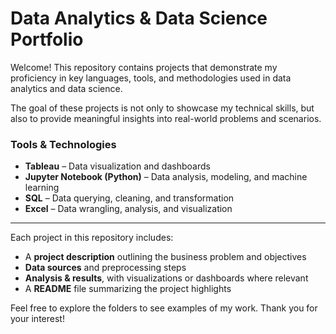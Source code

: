 # Data Analytics & Data Science Portfolio

Welcome! This repository contains projects that demonstrate my proficiency in key languages, tools, and methodologies used in data analytics and data science.  

The goal of these projects is not only to showcase my technical skills, but also to provide meaningful insights into real-world problems and scenarios.  

### Tools & Technologies
- **Tableau** – Data visualization and dashboards  
- **Jupyter Notebook (Python)** – Data analysis, modeling, and machine learning  
- **SQL** – Data querying, cleaning, and transformation  
- **Excel** – Data wrangling, analysis, and visualization  

---

Each project in this repository includes:  
- A **project description** outlining the business problem and objectives  
- **Data sources** and preprocessing steps  
- **Analysis & results**, with visualizations or dashboards where relevant  
- A **README** file summarizing the project highlights  

Feel free to explore the folders to see examples of my work. Thank you for your interest! 
